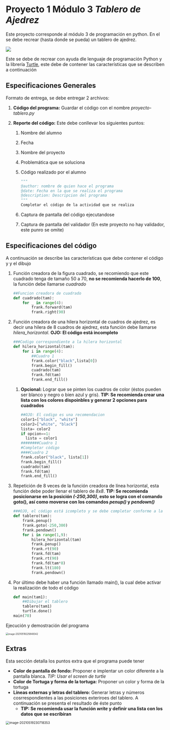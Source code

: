 # Proyecto 1 Módulo 3 *Tablero de Ajedrez*

Este proyecto corresponde al módulo 3 de programación en python. En el se debe recrear (hasta donde se pueda) un tablero de ajedrez. 

![](https://images-na.ssl-images-amazon.com/images/I/51r2%2BueTskL._AC_SX355_.jpg)

Este se debe de recrear con ayuda dle lenguaje de programación Python y la librería [Turtle](https://docs.python.org/3/library/turtle.html#turtle.write), este debe de contener las características que se describen a continuación

## Especificaciones Generales

Formato de entrega, se debe entregar 2 archivos:

1. **Código del programa:** Guardar el código con el nombre *proyecto-tablero.py*

2. **Reporte del código:** Este debe conllevar los siguientes puntos:

   1. Nombre del alumno

   2. Fecha

   3. Nombre del proyecto

   4. Problemática que se soluciona

   5. Código realizado por el alumno

      ```python
      """
      @author: nombre de quien hace el programa
      @date: Fecha en la que se realiza el programa
      @description: Descripcion del programa
      """
      Completar el código de la actividad que se realiza
      ```

   6. Captura de pantalla del código ejecutandose

   7. Captura de pantalla del validador (En este proyecto no hay validador, este punro se omite)

## Especificaciones del código 

A continuación se describe las características que debe contener el código y y el dibujo

1. Función creadora de la figura cuadrado, se recomiendo que este cuadrado tenga de tamaño 50 a 70, **no se recomienda hacerlo de 100**, la función debe llamarse *cuadrado*

   ```python
   ##Funcion creadora de cuadrado
   def cuadrado(tam):
       for _ in range(4):
           frank.forward(tam)
           frank.right(90)   
   ```

2. Función creadora de una hilera horizontal de cuadros de ajedrez, es decir una hilera de 8 cuadros de ajedrez, esta función debe llamarse *hilera_horizontal*. **OJO: El código está incompleto**

   ```python
   ###Codigo correspondiente a la hilera horizontal
   def hilera_horizontal(tam):
       for i in range(4):
           ##Cuadro 1
           frank.color("black",lista[0])
           frank.begin_fill()
           cuadrado(tam)
           frank.fd(tam)
           frank.end_fill()
   
   ```

   1. **Opcional:** Lograr que se pinten los cuadros de color (éstos pueden ser blanco y negro o bien azul y gris). **TIP: Se recomienda crear una lista con los colores dispoinbles y generar 2 opciones para cuadrados** 

      ```python
      ##OJO: El codigo es una recomendacion
      color1=["black", "white"]
      color2=["white", "black"]
      lista= color2
      if opcion==1:
        lista = color1
      ########Cuadro 1
      #Completar código
      ####Cuadro 2
      frank.color("black", lista[1])
      frank.begin_fill()
      cuadrado(tam)
      frank.fd(tam)
      frank.end_fill()        
      ```

3. Repetición de 8 veces de la función creadora de línea horizontal, esta función debe poder llenar el tablero de *8x8*. **TIP: Se recomienda posicionarse en la posición *(-250,300)*, esto se logra con el comando goto(), así como moverse con los comandos *penup()* y *pendown()***

   ```python
   ###OJO, el código está icompleto y se debe completar conforme a la realización del proyecto
   def tablero(tam):
       frank.penup()
       frank.goto(-250,300)
       frank.pendown()
       for i in range(1,9):
           hilera_horizontal(tam)
           frank.penup()
           frank.rt(90)
           frank.fd(tam)
           frank.rt(90)
           frank.fd(tam*8)
           frank.lt(180)
           frank.pendown()
   ```

4. Por último debe haber una función llamado main(), la cual debe activar la realización de todo el código

   ```python
   def main(tam1):
       ##Dibujar el tablero
       tablero(tam1)
       turtle.done()
   main(70)
   ```

Ejecución y demostración del programa

<img src="../../../../../../Library/Application Support/typora-user-images/image-20210519225848342.png" alt="image-20210519225848342" style="zoom:50%;" />

## Extras

Esta sección detalla los puntos extra que el programa puede tener

- **Color de pantalla de fondo:** Proponer e implentar un color diferente a la pantalla blanca. *TIP: Usar el screen de turtle*
- **Color de Tortuga y forma de la tortuga:** Proponer un color y forma de la tortuga 
- **Líneas externas y letras del tablero:** Generar letras y números cosrrespondientes a las posiciones exteriroes del tablero. A continuación se presenta el resultado de éste punto
  - **TIP: Se recomienda usar la función *write* y definir una lista con los datos que se escribiran**

<img src="../../../../../../Library/Application Support/typora-user-images/image-20210519230718353.png" alt="image-20210519230718353" style="zoom:70%;" />